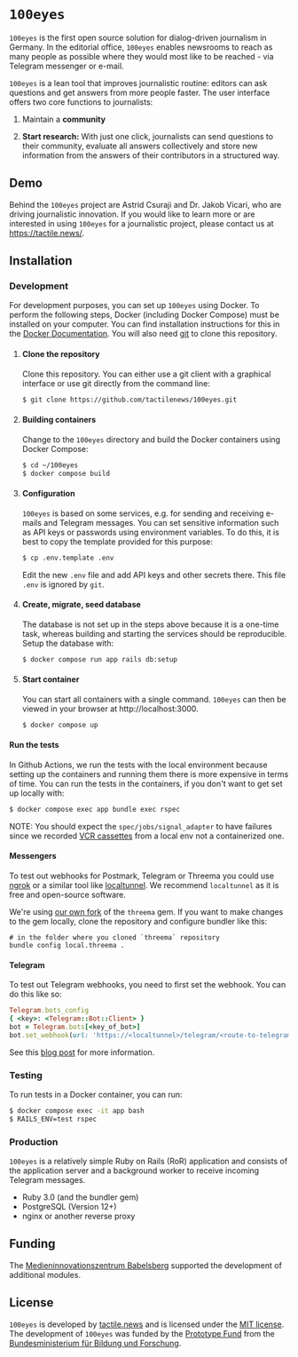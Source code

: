 # `100eyes`

`100eyes` is the first open source solution for dialog-driven journalism in Germany. In the editorial office, `100eyes` enables newsrooms to reach as many people as possible where they would most like to be reached - via Telegram messenger or e-mail.

`100eyes` is a lean tool that improves journalistic routine: editors can ask questions and get answers from more people faster. The user interface offers two core functions to journalists:

1. Maintain a **community**

2. **Start research:** With just one click, journalists can send questions to their community, evaluate all answers collectively and store new information from the answers of their contributors in a structured way.

## Demo
Behind the `100eyes` project are Astrid Csuraji and Dr. Jakob Vicari, who are driving journalistic innovation. If you would like to learn more or are interested in using `100eyes` for a journalistic project, please contact us at https://tactile.news/.

## Installation

### Development
For development purposes, you can set up `100eyes` using Docker. To perform the following steps, Docker (including Docker Compose) must be installed on your computer. You can find installation instructions for this in the [Docker Documentation](https://docs.docker.com/get-docker/). You will also need [git](https://git-scm.com/book/en/v2/Getting-Started-Installing-Git) to clone this repository.

1. #### Clone the repository
   Clone this repository. You can either use a git client with a graphical interface or use git directly from the command line:

   ```bash
   $ git clone https://github.com/tactilenews/100eyes.git
   ```

2. #### Building containers
   Change to the `100eyes` directory and build the Docker containers using Docker Compose:

    ```bash
    $ cd ~/100eyes
    $ docker compose build
    ```

3. #### Configuration
   `100eyes` is based on some services, e.g. for sending and receiving e-mails and Telegram messages. You can set sensitive information such as API keys or passwords using environment variables. To do this, it is best to copy the template provided for this purpose:

   ```bash
   $ cp .env.template .env
   ```

   Edit the new `.env` file and add API keys and other secrets there. This file `.env` is ignored by `git`.


4. #### Create, migrate, seed database

   The database is not set up in the steps above because it is a one-time task, whereas building and starting the services should be reproducible. Setup the database with:

   ```bash
   $ docker compose run app rails db:setup
   ```

5. #### Start container
    You can start all containers with a single command. `100eyes` can then be viewed in your browser at http://localhost:3000.

    ```bash
    $ docker compose up
    ```

#### Run the tests

In Github Actions, we run the tests with the local environment because setting up the containers and running them there is more expensive in terms of time. You can run the tests in the containers, if you don't want to get set up locally with:

```bash
$ docker compose exec app bundle exec rspec
```

NOTE: You should expect the `spec/jobs/signal_adapter` to have failures since we recorded [VCR cassettes](https://github.com/vcr/vcr) from a local env not a containerized one.

#### Messengers

To test out webhooks for Postmark, Telegram or Threema you could use [ngrok](https://ngrok.com/) or a similar tool like [localtunnel](https://www.npmjs.com/package/localtunnel). We recommend `localtunnel` as it is free and open-source software.

We're using [our own fork](https://github.com/tactilenews/threema) of the `threema` gem. If you want to make changes to the gem locally, clone the repository and configure bundler like this:
```
# in the folder where you cloned `threema` repository
bundle config local.threema .
```

#### Telegram

To test out Telegram webhooks, you need to first set the webhook. You can do this like so:

```rb
Telegram.bots_config
{ <key>: <Telegram::Bot::Client> }
bot = Telegram.bots[<key_of_bot>]
bot.set_webhook(url: 'https://<localtunnel>/telegram/<route-to-telegram-bot>')
```

See this [blog post](https://rossta.net/blog/how-to-specify-local-ruby-gems-in-your-gemfile.html) for more information.

### Testing

To run tests in a Docker container, you can run:

```bash
$ docker compose exec -it app bash
$ RAILS_ENV=test rspec
```

### Production
`100eyes` is a relatively simple Ruby on Rails (RoR) application and consists of the application server and a background worker to receive incoming Telegram messages.

* Ruby 3.0 (and the bundler gem)
* PostgreSQL (Version 12+)
* nginx or another reverse proxy

## Funding
The [Medieninnovationszentrum Babelsberg](http://miz-babelsberg.de) supported the development of additional modules.

## License
`100eyes` is developed by [tactile.news](https://tactile.news) and is licensed under the [MIT license](https://github.com/tactilenews/100eyes/blob/main/LICENSE).
The development of `100eyes` was funded by the [Prototype Fund](https://prototypefund.de) from the [Bundesministerium für Bildung und Forschung](https://bmbf.de).
